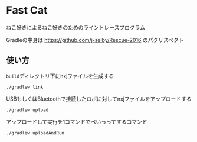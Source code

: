 # Fast Cat

ねこ好きによるねこ好きのためのライントレースプログラム

Gradleの中身は https://github.com/j-selby/Rescue-2016 のパクリスペクト

## 使い方

`build`ディレクトリ下にnxjファイルを生成する

    ./gradlew link
    
USBもしくはBluetoothで接続したロボに対してnxjファイルをアップロードする

    ./gradlew upload
    
アップロードして実行を1コマンドでぺいっってするコマンド

    ./gradlew uploadAndRun
